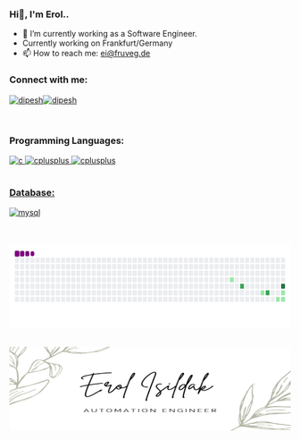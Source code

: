### Hi👋, I'm Erol..

- 🔭 I’m currently working as a Software Engineer.
- Currently working on Frankfurt/Germany
- 📫 How to reach me: ei@fruveg.de


<h3 align="left">Connect with me:</h3>
<p align="left">
<a href="https://www.linkedin.com/in/erol-isildak-softwaretester/" target="blank"><img align="center" src="https://cdn.jsdelivr.net/npm/simple-icons@3.0.1/icons/linkedin.svg" alt="dipesh" height="30" width="40" /></a><a href="https://medium.com/@erolisildakk" target="blank"><img align="center" src="https://play-lh.googleusercontent.com/hB9t3Z-mi284_49HA3nAuhO-W5Cyhje7r2P9McdgORoVCd-0SV54c12NMQWLHnqALw" alt="dipesh" height="30" width="40" /></a>
</p>
<br/>

<h3 align="left">Programming Languages:</h3>
<p align="left"> <a href="https://www.selenium.dev/" target="_blank"> <img src="https://www.selenium.dev/images/selenium_4_logo.png" alt="c" width="80" height="40"/> </a> <a href="https://www.digitalocean.com/community/tutorials/core-java-tutorial" target="_blank"> <img src="https://sp-ao.shortpixel.ai/client/q_glossy,ret_img,w_730/https://online.crbtech.in/wp-content/uploads/2019/03/Core-Java-Pro.jpg" alt="cplusplus" width="40" height="40"/> </a><a href="https://cucumber.io/" target="_blank"> <img src="https://autobotzit.com/wp-content/uploads/2019/06/0_6T0D8OjInvZhyHDE.png" alt="cplusplus" width="80" height="40"/> 
<br/>
<br/>
<h3 align="left">Database:</h3>
<a href="https://www.postgresql.org/" target="_blank"> <img src="https://www.postgresql.org/media/img/about/press/elephant.png" alt="mysql" width="40" height="40"/> </a>
<br/>
  <br/>
  <br/>

  
  <a href="" target="_blank"> <img src="https://github.com/erolisldk/erolisldk/blob/main/github-contribution-grid-snake.gif" alt="mysql" width="600" height="150"/> </a>
   <br/>
  <br/>
  
  <a href="" target="_blank"> <img src="https://github.com/erolisldk/erolisldk/blob/main/Erol%20Isildak.png?raw=true" alt="mysql" width="600" height="150"/> </a>
